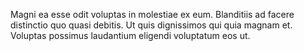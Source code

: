 Magni ea esse odit voluptas in molestiae ex eum. Blanditiis ad facere distinctio quo quasi debitis. Ut quis dignissimos qui quia magnam et. Voluptas possimus laudantium eligendi voluptatum eos ut.